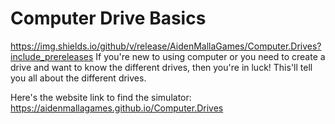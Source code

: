 # Computer Drive Basics
https://img.shields.io/github/v/release/AidenMallaGames/Computer.Drives?include_prereleases
If you're new to using computer or you need to create a drive and want to know the different drives, then you're in luck! This'll tell you all about the different drives.

Here's the website link to find the simulator: https://aidenmallagames.github.io/Computer.Drives
